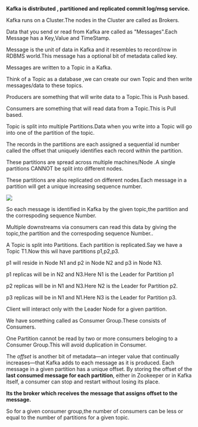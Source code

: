 **Kafka is distributed , partitioned and replicated commit log/msg service.**

Kafka runs on a Cluster.The nodes in the Cluster are called as Brokers.

Data that you send or read from Kafka are called as "Messages".Each Message has a Key,Value and TimeStamp.

Message is the unit of data in Kafka and it resembles to record/row in RDBMS world.This message has a optional bit of metadata called key.

Messages are written to a Topic in a Kafka.

Think of a Topic as a database ,we can create our own Topic and then write messages/data to these topics.

Producers are something that will write data to a Topic.This is Push based.

Consumers are something that will read data from a Topic.This is Pull based.

Topic is split into multiple Partitions.Data when you write into a Topic will go into one of the partition of the topic.

The records in the partitions are each assigned a sequential id number called the offset that uniquely identifies each record within the partition.

These partitions are spread across multiple machines/Node .A single partitions CANNOT be split into different nodes.

These partitions are also replicated on different nodes.Each message in a partition will get a unique increasing sequence number.

![](https://kafka.apache.org/10/images/log_anatomy.png)

So each message is identified in Kafka by the given topic,the partition and the correspoding sequence Number.

Multiple downstreams via consumers can read this data by giving the topic,the partition and the correspoding sequence Number..

A Topic is split into Partitions. Each partition is replicated.Say we have a Topic T1.Now this wil have partitions p1,p2,p3.

p1 will reside in Node N1 and p2 in Node N2 and p3 in Node N3.

p1 replicas will be in N2 and N3.Here N1 is the Leader for Partition p1

p2 replicas will be in N1 and N3.Here N2 is the Leader for Partition p2.

p3 replicas will be in N1 and N1.Here N3 is the Leader for Partition p3.

Client will interact only with the Leader Node for a given partition.

We have something called as Consumer Group.These consists of Consumers.

One Partition cannot be read by two or more consumers beloging to a Consumer Group.This will avoid duplication in Consumer.

The _offset_ is another bit of metadata—an integer value that continually increases—that Kafka adds to each message as it is produced. Each message in a given partition has a unique offset. By storing the offset of the **last consumed message for each partition**, either in Zookeeper or in Kafka itself, a consumer can stop and restart without losing its place.

**Its the broker which receives the message that assigns offset to the message.**

So for a given consumer group,the number of consumers can be less or equal to the number of partitions for a given topic.


